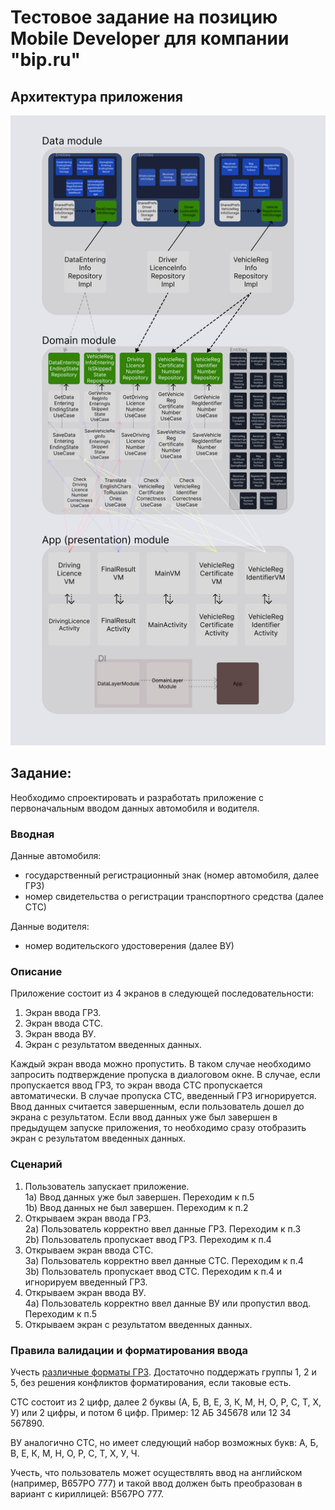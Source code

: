 # Тестовое задание на позицию Mobile Developer для компании "bip.ru"
## Архитектура приложения

![](TestTaskArchitecture.svg)

## Задание:
Необходимо спроектировать и разработать приложение с первоначальным вводом данных автомобиля и водителя. 

### Вводная

Данные автомобиля:
 - государственный регистрационный знак (номер автомобиля, далее ГРЗ)
 - номер свидетельства о регистрации транспортного средства (далее СТС)
 
Данные водителя:
 - номер водительского удостоверения (далее ВУ)
  
### Описание  
  
Приложение состоит из 4 экранов в следующей последовательности:  
1. Экран ввода ГРЗ.  
2. Экран ввода СТС.  
3. Экран ввода ВУ.  
4. Экран с результатом введенных данных.  
  
Каждый экран ввода можно пропустить. В таком случае необходимо запросить подтверждение пропуска в диалоговом окне. В случае, если пропускается ввод ГРЗ, то экран ввода СТС пропускается автоматически. В случае пропуска СТС, введенный ГРЗ игнорируется. Ввод данных считается завершенным, если пользователь дошел до экрана с результатом. Если ввод данных уже был завершен в предыдущем запуске приложения, то необходимо сразу отобразить экран с результатом введенных данных.  
  
### Сценарий  
  
1. Пользователь запускает приложение.  
1a) Ввод данных уже был завершен. Переходим к п.5  
1b) Ввод данных не был завершен. Переходим к п.2  
2. Открываем экран ввода ГРЗ.  
2a) Пользователь корректно ввел данные ГРЗ. Переходим к п.3  
2b) Пользователь пропускает ввод ГРЗ. Переходим к п.4  
3. Открываем экран ввода СТС.  
3a) Пользователь корректно ввел данные СТС. Переходим к п.4  
3b) Пользователь пропускает ввод СТС. Переходим к п.4 и игнорируем введенный ГРЗ.  
4. Открываем экран ввода ВУ.  
4a) Пользователь корректно ввел данные ВУ или пропустил ввод. Переходим к п.5  
5. Открываем экран с результатом введенных данных.  
  
### Правила валидации и форматирования ввода  
  
Учесть [различные форматы ГРЗ](https://ru.wikipedia.org/wiki/%D0%A0%D0%B5%D0%B3%D0%B8%D1%81%D1%82%D1%80%D0%B0%D1%86%D0%B8%D0%BE%D0%BD%D0%BD%D1%8B%D0%B5_%D0%B7%D0%BD%D0%B0%D0%BA%D0%B8_%D1%82%D1%80%D0%B0%D0%BD%D1%81%D0%BF%D0%BE%D1%80%D1%82%D0%BD%D1%8B%D1%85_%D1%81%D1%80%D0%B5%D0%B4%D1%81%D1%82%D0%B2_%D0%B2_%D0%A0%D0%BE%D1%81%D1%81%D0%B8%D0%B8). Достаточно поддержать группы 1, 2 и 5, без решения конфликтов форматирования, если таковые есть.  
  
СТС состоит из 2 цифр, далее 2 буквы (А, Б, В, Е, З, К, М, Н, О, Р, С, Т, Х, У) или 2 цифры, и потом 6 цифр. Пример: 12 АБ 345678 или 12 34 567890.  
  
ВУ аналогично СТС, но имеет следующий набор возможных букв: А, Б, В, Е, К, М, Н, О, Р, С, Т, Х, У, Ч.  
  
Учесть, что пользователь может осуществлять ввод на английском (например, B657PO 777) и такой ввод должен быть преобразован в вариант с кириллицей: В567РО 777.
